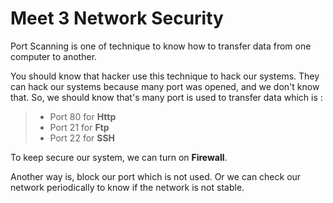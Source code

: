 Meet 3 Network Security
=======================

Port Scanning is one of technique to know how to transfer data from one computer to another.

You should know that hacker use this technique to hack our systems. They can hack our systems because many port was opened, and we don't know that. So, we should know that's many port is used to transfer data which is :

> - Port 80 for **Http**
> - Port 21 for **Ftp**
> - Port 22 for **SSH**

To keep secure our system, we can turn on **Firewall**.

Another way is, block our port which is not used. Or we can check our network periodically to know if the network is not stable.